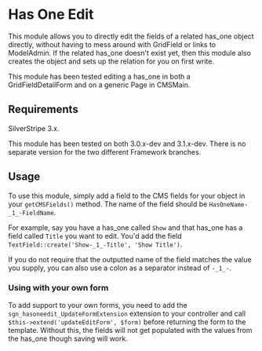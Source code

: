 # Has One Edit

This module allows you to directly edit the fields of a related has_one object directly, without having to mess around with GridField or links to ModelAdmin. If the related has_one doesn't exist yet, then this module also creates the object and sets up the relation for you on first write.

This module has been tested editing a has_one in both a GridFieldDetailForm and on a generic Page in CMSMain.

## Requirements

SilverStripe 3.x.

This module has been tested on both 3.0.x-dev and 3.1.x-dev. There is no separate version for the two different Framework branches.

## Usage

To use this module, simply add a field to the CMS fields for your object in your `getCMSFields()` method. The name of the field should be `HasOneName-_1_-FieldName`.

For example, say you have a has_one called `Show` and that has_one has a field called `Title` you want to edit. You'd add the field `TextField::create('Show-_1_-Title', 'Show Title')`.

If you do not require that the outputted name of the field matches the value you supply, you can also use a colon as a separator instead of `-_1_-`.

### Using with your own form

To add support to your own forms, you need to add the `sgn_hasoneedit_UpdateFormExtension` extension to your controller and call `$this->extend('updateEditForm', $form)` before returning the form to the template. Without this, the fields will not get populated with the values from the has_one though saving will work.
